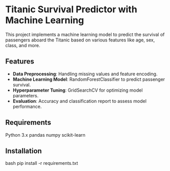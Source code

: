 # Titanic Survival Predictor with Machine Learning

This project implements a machine learning model to predict the survival of passengers aboard the Titanic based on various features like age, sex, class, and more.

## Features
- **Data Preprocessing**: Handling missing values and feature encoding.
- **Machine Learning Model**: RandomForestClassifier to predict passenger survival.
- **Hyperparameter Tuning**: GridSearchCV for optimizing model parameters.
- **Evaluation**: Accuracy and classification report to assess model performance.

## Requirements
Python 3.x
pandas
numpy
scikit-learn

## Installation
bash
pip install -r requirements.txt
